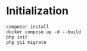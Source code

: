 # Initialization
```shell
composer install
docker compose up -d --build
php init
php yii migrate
```